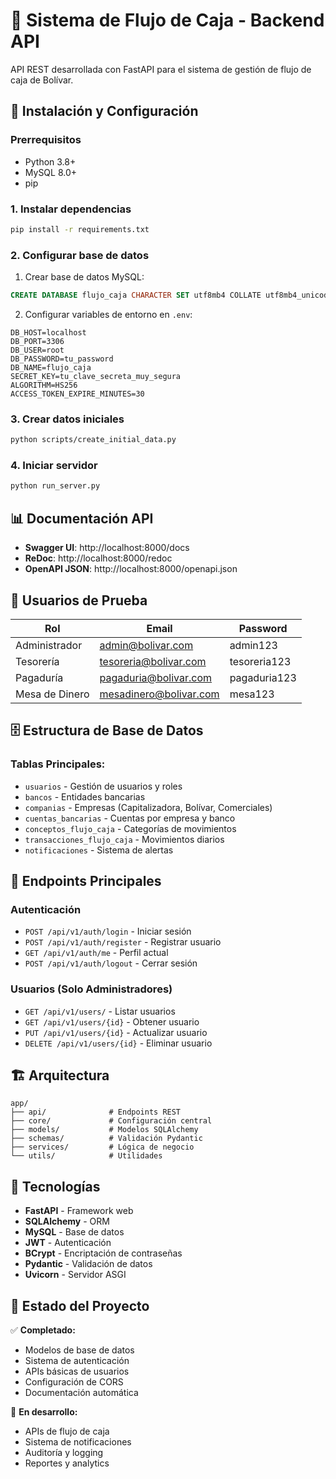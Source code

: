 # 🏦 Sistema de Flujo de Caja - Backend API

API REST desarrollada con FastAPI para el sistema de gestión de flujo de caja de Bolívar.

## 🚀 Instalación y Configuración

### Prerrequisitos
- Python 3.8+
- MySQL 8.0+
- pip

### 1. Instalar dependencias
```bash
pip install -r requirements.txt
```

### 2. Configurar base de datos
1. Crear base de datos MySQL:
```sql
CREATE DATABASE flujo_caja CHARACTER SET utf8mb4 COLLATE utf8mb4_unicode_ci;
```

2. Configurar variables de entorno en `.env`:
```properties
DB_HOST=localhost
DB_PORT=3306
DB_USER=root
DB_PASSWORD=tu_password
DB_NAME=flujo_caja
SECRET_KEY=tu_clave_secreta_muy_segura
ALGORITHM=HS256
ACCESS_TOKEN_EXPIRE_MINUTES=30
```

### 3. Crear datos iniciales
```bash
python scripts/create_initial_data.py
```

### 4. Iniciar servidor
```bash
python run_server.py
```

## 📊 Documentación API

- **Swagger UI**: http://localhost:8000/docs
- **ReDoc**: http://localhost:8000/redoc
- **OpenAPI JSON**: http://localhost:8000/openapi.json

## 🔐 Usuarios de Prueba

| Rol | Email | Password |
|-----|-------|----------|
| Administrador | admin@bolivar.com | admin123 |
| Tesorería | tesoreria@bolivar.com | tesoreria123 |
| Pagaduría | pagaduria@bolivar.com | pagaduria123 |
| Mesa de Dinero | mesadinero@bolivar.com | mesa123 |

## 🗄️ Estructura de Base de Datos

### Tablas Principales:
- `usuarios` - Gestión de usuarios y roles
- `bancos` - Entidades bancarias
- `companias` - Empresas (Capitalizadora, Bolívar, Comerciales)
- `cuentas_bancarias` - Cuentas por empresa y banco
- `conceptos_flujo_caja` - Categorías de movimientos
- `transacciones_flujo_caja` - Movimientos diarios
- `notificaciones` - Sistema de alertas

## 🔗 Endpoints Principales

### Autenticación
- `POST /api/v1/auth/login` - Iniciar sesión
- `POST /api/v1/auth/register` - Registrar usuario
- `GET /api/v1/auth/me` - Perfil actual
- `POST /api/v1/auth/logout` - Cerrar sesión

### Usuarios (Solo Administradores)
- `GET /api/v1/users/` - Listar usuarios
- `GET /api/v1/users/{id}` - Obtener usuario
- `PUT /api/v1/users/{id}` - Actualizar usuario
- `DELETE /api/v1/users/{id}` - Eliminar usuario

## 🏗️ Arquitectura

```
app/
├── api/              # Endpoints REST
├── core/             # Configuración central
├── models/           # Modelos SQLAlchemy
├── schemas/          # Validación Pydantic
├── services/         # Lógica de negocio
└── utils/            # Utilidades
```

## 🔧 Tecnologías

- **FastAPI** - Framework web
- **SQLAlchemy** - ORM
- **MySQL** - Base de datos
- **JWT** - Autenticación
- **BCrypt** - Encriptación de contraseñas
- **Pydantic** - Validación de datos
- **Uvicorn** - Servidor ASGI

## 📝 Estado del Proyecto

✅ **Completado:**
- Modelos de base de datos
- Sistema de autenticación
- APIs básicas de usuarios
- Configuración de CORS
- Documentación automática

🚧 **En desarrollo:**
- APIs de flujo de caja
- Sistema de notificaciones
- Auditoría y logging
- Reportes y analytics
